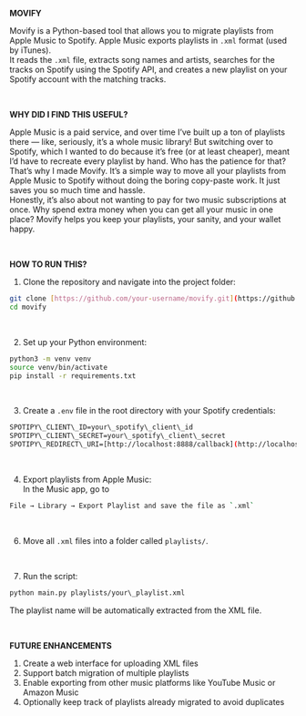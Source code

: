**MOVIFY**

Movify is a Python-based tool that allows you to migrate playlists from Apple Music to Spotify. Apple Music exports playlists in `.xml` format (used by iTunes). 
<br>It reads the `.xml` file, extracts song names and artists, searches for the tracks on Spotify using the Spotify API, and creates a new playlist on your Spotify account with the matching tracks.

<br>

**WHY DID I FIND THIS USEFUL?**

Apple Music is a paid service, and over time I’ve built up a ton of playlists there — like, seriously, it’s a whole music library! But switching over to Spotify, which I wanted to do because it’s free (or at least cheaper), meant I’d have to recreate every playlist by hand. Who has the patience for that?
<br>That’s why I made Movify. It’s a simple way to move all your playlists from Apple Music to Spotify without doing the boring copy-paste work. It just saves you so much time and hassle.
<br>Honestly, it’s also about not wanting to pay for two music subscriptions at once. Why spend extra money when you can get all your music in one place? Movify helps you keep your playlists, your sanity, and your wallet happy.

<br>

**HOW TO RUN THIS?**

1. Clone the repository and navigate into the project folder:
```bash
git clone [https://github.com/your-username/movify.git](https://github.com/your-username/movify.git)
cd movify
```
<br>

2. Set up your Python environment:
```bash
python3 -m venv venv
source venv/bin/activate
pip install -r requirements.txt
```
<br>

3. Create a `.env` file in the root directory with your Spotify credentials:
```bash
SPOTIPY\_CLIENT\_ID=your\_spotify\_client\_id
SPOTIPY\_CLIENT\_SECRET=your\_spotify\_client\_secret
SPOTIPY\_REDIRECT\_URI=[http://localhost:8888/callback](http://localhost:8888/callback)
```
<br>

4. Export playlists from Apple Music:
<br>In the Music app, go to
```bash
File → Library → Export Playlist and save the file as `.xml`
```
<br>

6. Move all `.xml` files into a folder called `playlists/`.
<br>

7. Run the script:
```bash
python main.py playlists/your\_playlist.xml
```
The playlist name will be automatically extracted from the XML file.

<br>

**FUTURE ENHANCEMENTS**
1. Create a web interface for uploading XML files
2. Support batch migration of multiple playlists
3. Enable exporting from other music platforms like YouTube Music or Amazon Music
4. Optionally keep track of playlists already migrated to avoid duplicates
